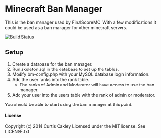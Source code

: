 Minecraft Ban Manager
=================================

This is the ban manager used by FinalScoreMC.
With a few modifications it could be used as a ban manager for other
minecraft servers.

[![Build Status](http://img.shields.io/travis/chocklymon/fsmcbm.svg)](https://travis-ci.org/chocklymon/fsmcbm)

Setup
--------------------------------

1. Create a database for the ban manager.
2. Run skeleton.sql in the database to set up the tables.
3. Modify bm-config.php with your MySQL database login information.
4. Add the user ranks into the rank table.
    * The ranks of Admin and Moderator will have access to use the ban manager.
5. Add your user into the users table with the rank of admin or moderator.

You should be able to start using the ban manager at this point.

#### License ####
Copyright (c) 2014 Curtis Oakley
Licensed under the MIT license. See LICENSE.txt
